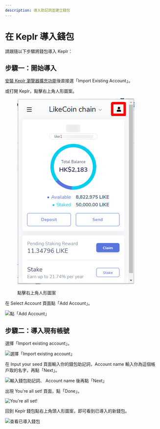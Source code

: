 ```yaml
---
description: 導入助記詞並建立錢包
---
```


# 在 Keplr 導入錢包

請跟隨以下步驟將錢包導入 Keplr：

## 步驟一：開始導入

[安裝 Keplr 瀏覽器擴充功能](how-to-install-keplr-extension.md)後直接選「Import Existing Account」。

或打開 Keplr，點擊右上角人形圖案。

<figure><img src="../../../.gitbook/assets/Keplr Seed Words 01.png" alt=""><figcaption><p>點擊右上角人形圖案</p></figcaption></figure>

在 Select Account 頁面點「Add Account」。

![點「Add Account」](<../../../.gitbook/assets/Keplr Seed Words 02.png>)

## 步驟二：導入現有帳號

選擇「Import existing account」。

![選擇「Import existing account」](<../../../.gitbook/assets/Keplr Seed Words 03.png>)

在 Input your seed 頁面輸入你的錢包助記詞，Account name 輸入你為這個帳戶取的名字，再點「Next」。

![輸入錢包助記詞、 Account name 後再點「Next」](<../../../.gitbook/assets/Keplr Seed Words 04.png>)

出現 You're all set! 頁面，點「Done」。

![You're all set! ](<../../../.gitbook/assets/Keplr Seed Words 05.png>)

回到 Keplr 錢包點右上角頭人形圖案，即可看到已導入的新錢包。

![查看已導入錢包](<../../../.gitbook/assets/Keplr Seed Words 06.png>)
